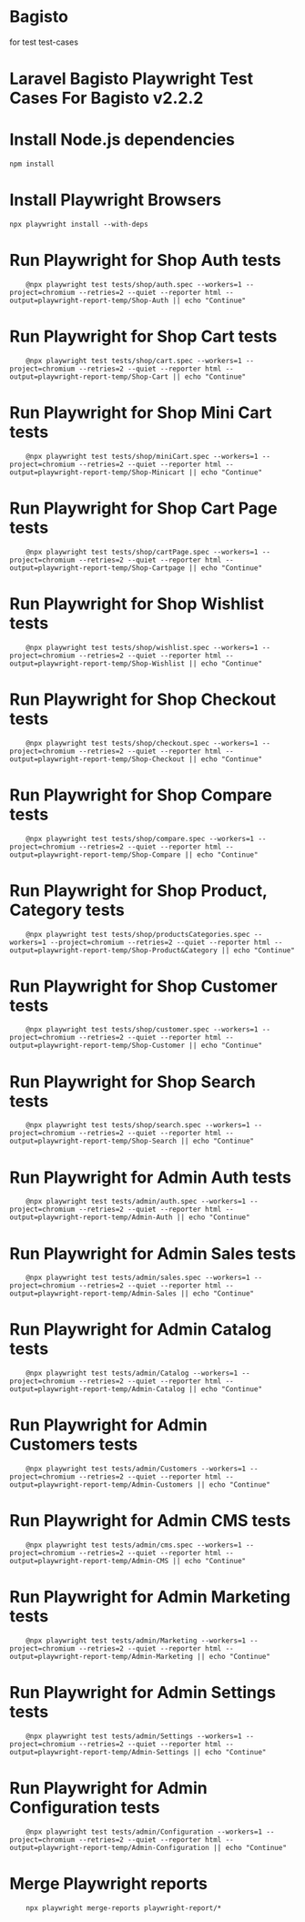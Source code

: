 # Bagisto
for test test-cases

# Laravel Bagisto Playwright Test Cases For Bagisto v2.2.2

# Install Node.js dependencies
~~~
npm install
~~~

# Install Playwright Browsers
~~~
npx playwright install --with-deps
~~~

# Run Playwright for Shop Auth tests
~~~
    @npx playwright test tests/shop/auth.spec --workers=1 --project=chromium --retries=2 --quiet --reporter html --output=playwright-report-temp/Shop-Auth || echo "Continue"
~~~

# Run Playwright for Shop Cart tests
~~~
    @npx playwright test tests/shop/cart.spec --workers=1 --project=chromium --retries=2 --quiet --reporter html --output=playwright-report-temp/Shop-Cart || echo "Continue"
~~~

# Run Playwright for Shop Mini Cart tests
~~~
    @npx playwright test tests/shop/miniCart.spec --workers=1 --project=chromium --retries=2 --quiet --reporter html --output=playwright-report-temp/Shop-Minicart || echo "Continue"
~~~

# Run Playwright for Shop Cart Page tests
~~~
    @npx playwright test tests/shop/cartPage.spec --workers=1 --project=chromium --retries=2 --quiet --reporter html --output=playwright-report-temp/Shop-Cartpage || echo "Continue"
~~~

# Run Playwright for Shop Wishlist tests
~~~
    @npx playwright test tests/shop/wishlist.spec --workers=1 --project=chromium --retries=2 --quiet --reporter html --output=playwright-report-temp/Shop-Wishlist || echo "Continue"
~~~

# Run Playwright for Shop Checkout tests
~~~
    @npx playwright test tests/shop/checkout.spec --workers=1 --project=chromium --retries=2 --quiet --reporter html --output=playwright-report-temp/Shop-Checkout || echo "Continue"
~~~

# Run Playwright for Shop Compare tests
~~~
    @npx playwright test tests/shop/compare.spec --workers=1 --project=chromium --retries=2 --quiet --reporter html --output=playwright-report-temp/Shop-Compare || echo "Continue"
~~~

# Run Playwright for Shop Product, Category tests
~~~
    @npx playwright test tests/shop/productsCategories.spec --workers=1 --project=chromium --retries=2 --quiet --reporter html --output=playwright-report-temp/Shop-Product&Category || echo "Continue"
~~~

# Run Playwright for Shop Customer tests
~~~
    @npx playwright test tests/shop/customer.spec --workers=1 --project=chromium --retries=2 --quiet --reporter html --output=playwright-report-temp/Shop-Customer || echo "Continue"
~~~

# Run Playwright for Shop Search tests
~~~
    @npx playwright test tests/shop/search.spec --workers=1 --project=chromium --retries=2 --quiet --reporter html --output=playwright-report-temp/Shop-Search || echo "Continue"
~~~

# Run Playwright for Admin Auth tests
~~~
    @npx playwright test tests/admin/auth.spec --workers=1 --project=chromium --retries=2 --quiet --reporter html --output=playwright-report-temp/Admin-Auth || echo "Continue"
~~~

# Run Playwright for Admin Sales tests
~~~
    @npx playwright test tests/admin/sales.spec --workers=1 --project=chromium --retries=2 --quiet --reporter html --output=playwright-report-temp/Admin-Sales || echo "Continue"
~~~

# Run Playwright for Admin Catalog tests
~~~
    @npx playwright test tests/admin/Catalog --workers=1 --project=chromium --retries=2 --quiet --reporter html --output=playwright-report-temp/Admin-Catalog || echo "Continue"
~~~

# Run Playwright for Admin Customers tests
~~~
    @npx playwright test tests/admin/Customers --workers=1 --project=chromium --retries=2 --quiet --reporter html --output=playwright-report-temp/Admin-Customers || echo "Continue"
~~~

# Run Playwright for Admin CMS tests
~~~
    @npx playwright test tests/admin/cms.spec --workers=1 --project=chromium --retries=2 --quiet --reporter html --output=playwright-report-temp/Admin-CMS || echo "Continue"
~~~

# Run Playwright for Admin Marketing tests
~~~
    @npx playwright test tests/admin/Marketing --workers=1 --project=chromium --retries=2 --quiet --reporter html --output=playwright-report-temp/Admin-Marketing || echo "Continue"
~~~

# Run Playwright for Admin Settings tests
~~~
    @npx playwright test tests/admin/Settings --workers=1 --project=chromium --retries=2 --quiet --reporter html --output=playwright-report-temp/Admin-Settings || echo "Continue"
~~~

# Run Playwright for Admin Configuration tests
~~~
    @npx playwright test tests/admin/Configuration --workers=1 --project=chromium --retries=2 --quiet --reporter html --output=playwright-report-temp/Admin-Configuration || echo "Continue"
~~~

# Merge Playwright reports
~~~
    npx playwright merge-reports playwright-report/*
~~~
